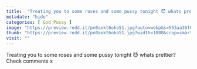 ```yaml
---
title:  "Treating you to some roses and some pussy tonight 😈 whats prettier? Check comments x"
metadate: "hide"
categories: [ God Pussy ]
image: "https://preview.redd.it/pn0aekt6oko51.jpg?auto=webp&s=553aa36f691dfc42b4fc53e0a6a3c68420a8980a"
thumb: "https://preview.redd.it/pn0aekt6oko51.jpg?width=1080&crop=smart&auto=webp&s=2e901e210799da8ad61968c97c5c010de1ab841c"
visit: ""
---
```

Treating you to some roses and some pussy tonight 😈 whats prettier? Check comments x
